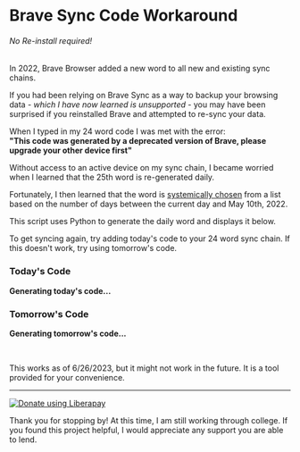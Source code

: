 
# Brave Sync Code Workaround
###### No Re-install required!

In 2022, Brave Browser added a new word to all new and existing sync chains.

If you had been relying on Brave Sync as a way to backup your browsing data - *which I have now learned is unsupported* - you may have been surprised if you reinstalled Brave and attempted to re-sync your data.

When I typed in my 24 word code I was met with the error:<br>
**"This code was generated by a deprecated version of Brave, please upgrade your other device first"**

Without access to an active device on my sync chain, I became worried when I learned that the 25th word is re-generated daily.

Fortunately, I then learned that the word is [systemically chosen](https://community.brave.com/t/recovery-key-not-accepted-on-fresh-install-had-to-start-from-scratch/418838/12) from a list based on the number of days between the current day and May 10th, 2022.

This script uses Python to generate the daily word and displays it below.

To get syncing again, try adding today's code to your 24 word sync chain. If this doesn't work, try using tomorrow's code.

### Today's Code
<b id="todayCode">Generating today's code...</b>

### Tomorrow's Code
<b id="tomorrowCode">Generating tomorrow's code...</b>

<br>

<script type="text/python" src="/BraveSyncCodeWorkaround/main.py"></script>

This works as of 6/26/2023, but it might not work in the future. It is a tool provided for your convenience.

---

<script src="https://liberapay.com/MusubiToTheMax/widgets/button.js"></script>
<noscript><a href="https://liberapay.com/MusubiToTheMax/donate"><img alt="Donate using Liberapay" src="https://liberapay.com/assets/widgets/donate.svg"></a></noscript>

Thank you for stopping by! At this time, I am still working through college. If you found this project helpful, I would appreciate any support you are able to lend.
